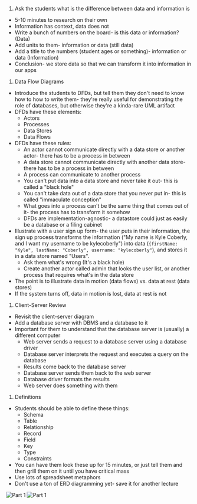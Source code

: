 1. Ask the students what is the difference between data and information is
  * 5-10 minutes to research on their own
  * Information has context, data does not
  * Write a bunch of numbers on the board- is this data or information? (Data)
  * Add units to them- information or data (still data)
  * Add a title to the numbers (student ages or something)- information or data (Information)
  * Conclusion- we store data so that we can transform it into information in our apps
1. Data Flow Diagrams
  * Introduce the students to DFDs, but tell them they don't need to know how to how to write them- they're really useful for demonstrating the role of databases, but otherwise they're a kinda-rare UML artifact
  * DFDs have these elements:
    * Actors
    * Processes
    * Data Stores
    * Data Flows
  * DFDs have these rules:
    * An actor cannot communicate directly with a data store or another actor- there has to be a process in between
    * A data store cannot communicate directly with another data store- there has to be a process in between
    * A process can communicate to another process
    * You can't put data into a data store and never take it out- this is called a "black hole"
    * You can't take data out of a data store that you never put in- this is called "immaculate conception"
    * What goes into a process can't be the same thing that comes out of it- the process has to transform it somehow
    * DFDs are implementation-agnostic- a datastore could just as easily be a database or a filing cabinet
  * Illustrate with a user sign up form- the user puts in their information, the sign up process transforms the information ("My name is Kyle Coberly, and I want my username to be kylecoberly") into data (`{firstName: "Kyle", lastName: "Coberly", username: "kylecoberly"`), and stores it in a data store named "Users".
    * Ask them what's wrong (It's a black hole)
    * Create another actor called admin that looks the user list, or another process that requires what's in the data store
  * The point is to illustrate data in motion (data flows) vs. data at rest (data stores)
  * If the system turns off, data in motion is lost, data at rest is not
1. Client-Server Review
  * Revisit the client-server diagram
  * Add a database server with DBMS and a database to it
  * Important for them to understand that the database server is (usually) a different computer
    * Web server sends a request to a database server using a database driver
    * Database server interprets the request and executes a query on the database
    * Results come back to the database server
    * Database server sends them back to the web server
    * Database driver formats the results
    * Web server does something with them
1. Definitions
  * Students should be able to define these things:
    * Schema
    * Table
    * Relationship
    * Record
    * Field
    * Key
    * Type
    * Constraints
  * You can have them look these up for 15 minutes, or just tell them and then grill them on it until you have critical mass
  * Use lots of spreadsheet metaphors
  * Don't use a ton of ERD diagramming yet- save it for another lecture

![Part 1](https://s3-us-west-2.amazonaws.com/assessment-images/misc/intro-to-data-part-1.jpg)
![Part 1](https://s3-us-west-2.amazonaws.com/assessment-images/misc/intro-to-data-part-2.jpg)
